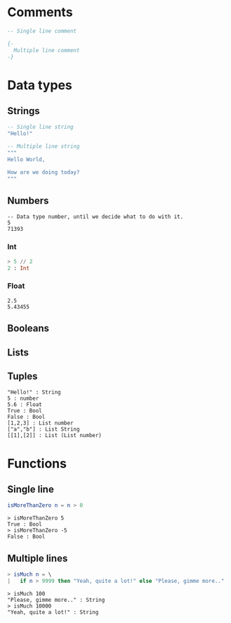 # Comments
``` elm
-- Single line comment

{-
  Multiple line comment
-}
```

# Data types

## Strings
``` elm
-- Single line string
"Hello!"

-- Multiple line string
"""
Hello World,

How are we doing today?
"""
```

## Numbers
```
-- Data type number, until we decide what to do with it.
5
71393
```
### Int
``` elm
> 5 // 2
2 : Int
```
### Float
```
2.5
5.43455
```


## Booleans
## Lists
## Tuples

```
"Hello!" : String
5 : number
5.6 : Float
True : Bool
False : Bool
[1,2,3] : List number
["a","b"] : List String
[[1],[2]] : List (List number)
```

# Functions

## Single line
``` elm
isMoreThanZero n = n > 0
```

```
> isMoreThanZero 5
True : Bool
> isMoreThanZero -5
False : Bool
```


## Multiple lines
``` elm
> isMuch n = \
|   if n > 9999 then "Yeah, quite a lot!" else "Please, gimme more.."
```

```
> isMuch 100
"Please, gimme more.." : String
> isMuch 10000
"Yeah, quite a lot!" : String
```

